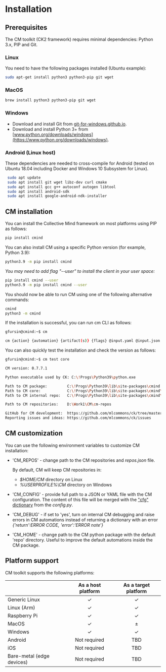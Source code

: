 # Installation


## Prerequisites

The CM toolkit (CK2 framework) requires minimal dependencies: Python 3.x, PIP and Git. 

### Linux

You need to have the following packages installed (Ubuntu example):

```bash
sudo apt-get install python3 python3-pip git wget
```

### MacOS

```bash
brew install python3 python3-pip git wget
```

### Windows

* Download and install Git from [git-for-windows.github.io](https://git-for-windows.github.io).
* Download and install Python 3+ from [www.python.org/downloads/windows](https://www.python.org/downloads/windows).

### Android (Linux host)

These dependencies are needed to cross-compile for Android (tested on Ubuntu 18.04 including Docker and Windows 10 Subsystem for Linux). 

```bash
 sudo apt update
 sudo apt install git wget libz-dev curl cmake
 sudo apt install gcc g++ autoconf autogen libtool
 sudo apt install android-sdk
 sudo apt install google-android-ndk-installer
```



## CM installation

You can install the Collective Mind framework on most platforms using PIP as follows:

```bash
pip install cmind
```

You can also install CM using a specific Python version (for example, Python 3.9):
```bash
python3.9 -m pip install cmind
```

*You may need to add flag "--user" to install the client in your user space:*
```bash
pip install cmind --user
python3.9 -m pip install cmind --user
```

You should now be able to run CM using one of the following alternative commands:
```bash
cmind
python3 -m cmind
```

If the installation is successful, you can run cm CLI as follows:

```bash
gfursin@cmind:~$ cm

cm {action} {automation} {artifact(s)} {flags} @input.yaml @input.json
```

You can also quickly test the installation and check the version as follows:
```bash
gfursin@cmind:~$ cm test core

CM version: 0.7.7.1

Python executable used by CK: C:\!Progs\Python39\python.exe

Path to CM package:         C:\!Progs\Python39\lib\site-packages\cmind
Path to CM core:            C:\!Progs\Python39\lib\site-packages\cmind\core.py
Path to CM internal repo:   C:\!Progs\Python39\lib\site-packages\cmind\repo

Path to CM repositories:    D:\Work1\CM\cm-repos

GitHub for CM development:  https://github.com/mlcommons/ck/tree/master/ck2
Reporting issues and ideas: https://github.com/mlcommons/ck/issues
```


## CM customization

You can use the following environment variables to customize CM installation:

* 'CM_REPOS' - change path to the CM repositories and *repos.json* file.

  By default, CM will keep CM repositories in:
  * *$HOME/CM* directory on Linux 
  * *%USERPROFILE%\CM* directory on Windows

* 'CM_CONFIG' - provide full path to a JSON or YAML file with the CM configuration.
  The content of this file will be merged with the ["cfg" dictionary](https://github.com/mlcommons/ck/blob/master/ck2/cmind/config.py#L23)
  from the *config.py*.

* 'CM_DEBUG' - if set to 'yes', turn on internal CM debugging and raise errors 
  in CM automations instead of returning a dictionary with an error *{'return':ERROR CODE, 'error':'ERROR note'}*

* 'CM_HOME' - change path to the CM python package with the default 'repo' directory.
  Useful to improve the default automations inside the CM package.


## Platform support
CM toolkit supports the following platforms:

|               | As a host platform | As a target platform |
|---------------|:------------------:|:--------------------:|
| Generic Linux | ✓ | ✓ |
| Linux (Arm)   | ✓ | ✓ |
| Raspberry Pi  | ✓ | ✓ |
| MacOS         | ✓ | ± |
| Windows       | ✓ | ✓ |
| Android       | Not required | TBD |
| iOS           | Not required | TBD |
| Bare-metal (edge devices)   | Not required | TBD |

